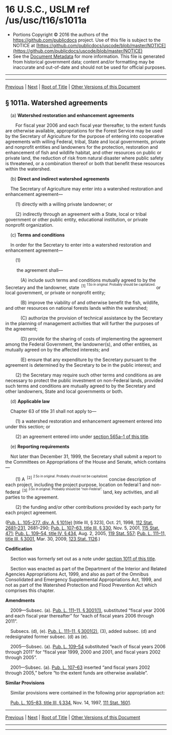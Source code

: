 ---
---

# 16 U.S.C., USLM ref /us/usc/t16/s1011a

* Portions Copyright © 2016 the authors of the https://github.com/publicdocs project.
  Use of this file is subject to the NOTICE at [https://github.com/publicdocs/uscode/blob/master/NOTICE](https://github.com/publicdocs/uscode/blob/master/NOTICE)
* See the [Document Metadata](././../../../..//README.md) for more information.
  This file is generated from historical government data; content and/or formatting may be inaccurate and out-of-date and should not be used for official purposes.

----------
----------

[Previous](./../../../..//us/usc/t16/ch18/m__us_usc_t16_s1011.md) | [Next](./../../../..//us/usc/t16/ch18/m__us_usc_t16_s1012.md) | [Root of Title](./../../../../) | [Other Versions of this Document](https://publicdocs.github.io/go/links?ns=uslm&ref=%2Fus%2Fusc%2Ft16%2Fs1011a)

## § 1011a. Watershed agreements

    (a) __Watershed restoration and enhancement agreements__ 

        For fiscal year 2006 and each fiscal year thereafter, to the extent funds are otherwise available, appropriations for the Forest Service may be used by the Secretary of Agriculture for the purpose of entering into cooperative agreements with willing Federal, tribal, State and local governments, private and nonprofit entities and landowners for the protection, restoration and enhancement of fish and wildlife habitat, and other resources on public or private land, the reduction of risk from natural disaster where public safety is threatened, or a combination thereof or both that benefit these resources within the watershed.

    (b) __Direct and indirect watershed agreements__ 

    The Secretary of Agriculture may enter into a watershed restoration and enhancement agreement—

        (1) directly with a willing private landowner; or

        (2) indirectly through an agreement with a State, local or tribal government or other public entity, educational institution, or private nonprofit organization.

    (c) __Terms and conditions__ 

    In order for the Secretary to enter into a watershed restoration and enhancement agreement—

        (1)

         the agreement shall—

            (A) include such terms and conditions mutually agreed to by the Secretary and the landowner, state  <sup>\[1\]</sup>  <sup><sup> 1 So in original. Probably should be capitalized. </sup></sup>  or local government, or private or nonprofit entity;

            (B) improve the viability of and otherwise benefit the fish, wildlife, and other resources on national forests lands within the watershed;

            (C) authorize the provision of technical assistance by the Secretary in the planning of management activities that will further the purposes of the agreement;

            (D) provide for the sharing of costs of implementing the agreement among the Federal Government, the landowner(s), and other entities, as mutually agreed on by the affected interests; and

            (E) ensure that any expenditure by the Secretary pursuant to the agreement is determined by the Secretary to be in the public interest; and

        (2) the Secretary may require such other terms and conditions as are necessary to protect the public investment on non-Federal lands, provided such terms and conditions are mutually agreed to by the Secretary and other landowners, State and local governments or both.

    (d) __Applicable law__ 

    Chapter 63 of title 31 shall not apply to—

        (1) a watershed restoration and enhancement agreement entered into under this section; or

        (2) an agreement entered into under [section 565a–1 of this title][/us/usc/t16/s565a–1].

    (e) __Reporting requirements__ 

    Not later than December 31, 1999, the Secretary shall submit a report to the Committees on Appropriations of the House and Senate, which contains—

        (1) A  <sup>\[2\]</sup>  <sup><sup> 2 So in original. Probably should not be capitalized. </sup></sup>  concise description of each project, including the project purpose, location on federal 1 and non-federal  <sup>\[3\]</sup>  <sup><sup> 3 So in original. Probably should be “non-Federal”. </sup></sup>  land, key activities, and all parties to the agreement.

        (2) the funding and/or other contributions provided by each party for each project agreement.

([Pub. L. 105–277, div. A, § 101(e)][/us/pl/105/277/s101/e] \[title III, § 323\], Oct. 21, 1998, [112 Stat. 2681–231][/us/stat/112/2681-231], 2681–290; [Pub. L. 107–63, title III, § 330][/us/pl/107/63/s330], Nov. 5, 2001, [115 Stat. 471][/us/stat/115/471]; [Pub. L. 109–54, title IV, § 434][/us/pl/109/54/s434], Aug. 2, 2005, [119 Stat. 557][/us/stat/119/557]; [Pub. L. 111–11, title III, § 3001][/us/pl/111/11/s3001], Mar. 30, 2009, [123 Stat. 1126][/us/stat/123/1126].)

 __Codification__ 

    Section was formerly set out as a note under [section 1011 of this title][/us/usc/t16/s1011].

    Section was enacted as part of the Department of the Interior and Related Agencies Appropriations Act, 1999, and also as part of the Omnibus Consolidated and Emergency Supplemental Appropriations Act, 1999, and not as part of the Watershed Protection and Flood Prevention Act which comprises this chapter.

 __Amendments__ 

    2009—Subsec. (a). [Pub. L. 111–11, § 3001(1)][/us/pl/111/11/s3001/1], substituted “fiscal year 2006 and each fiscal year thereafter” for “each of fiscal years 2006 through 2011”.

    Subsecs. (d), (e). [Pub. L. 111–11, § 3001(2)][/us/pl/111/11/s3001/2], (3), added subsec. (d) and redesignated former subsec. (d) as (e).

    2005—Subsec. (a). [Pub. L. 109–54][/us/pl/109/54] substituted “each of fiscal years 2006 through 2011” for “fiscal year 1999, 2000 and 2001, and fiscal years 2002 through 2005”.

    2001—Subsec. (a). [Pub. L. 107–63][/us/pl/107/63] inserted “and fiscal years 2002 through 2005,” before “to the extent funds are otherwise available”.

 __Similar Provisions__ 

    Similar provisions were contained in the following prior appropriation act:

    [Pub. L. 105–83, title III, § 334][/us/pl/105/83/s334], Nov. 14, 1997, [111 Stat. 1601][/us/stat/111/1601].

----------

[Previous](./../../../..//us/usc/t16/ch18/m__us_usc_t16_s1011.md) | [Next](./../../../..//us/usc/t16/ch18/m__us_usc_t16_s1012.md) | [Root of Title](./../../../../) | [Other Versions of this Document](https://publicdocs.github.io/go/links?ns=uslm&ref=%2Fus%2Fusc%2Ft16%2Fs1011a)

----------
----------

[/us/usc/t16/s565a–1]: https://publicdocs.github.io/go/links?ns=uslm&ref=%2Fus%2Fusc%2Ft16%2Fs565a%E2%80%931
[/us/pl/105/277/s101/e]: https://publicdocs.github.io/go/links?ns=uslm&ref=%2Fus%2Fpl%2F105%2F277%2Fs101%2Fe
[/us/stat/112/2681-231]: https://publicdocs.github.io/go/links?ns=uslm&ref=%2Fus%2Fstat%2F112%2F2681-231
[/us/pl/107/63/s330]: https://publicdocs.github.io/go/links?ns=uslm&ref=%2Fus%2Fpl%2F107%2F63%2Fs330
[/us/stat/115/471]: https://publicdocs.github.io/go/links?ns=uslm&ref=%2Fus%2Fstat%2F115%2F471
[/us/pl/109/54/s434]: https://publicdocs.github.io/go/links?ns=uslm&ref=%2Fus%2Fpl%2F109%2F54%2Fs434
[/us/stat/119/557]: https://publicdocs.github.io/go/links?ns=uslm&ref=%2Fus%2Fstat%2F119%2F557
[/us/pl/111/11/s3001]: https://publicdocs.github.io/go/links?ns=uslm&ref=%2Fus%2Fpl%2F111%2F11%2Fs3001
[/us/stat/123/1126]: https://publicdocs.github.io/go/links?ns=uslm&ref=%2Fus%2Fstat%2F123%2F1126
[/us/usc/t16/s1011]: https://publicdocs.github.io/go/links?ns=uslm&ref=%2Fus%2Fusc%2Ft16%2Fs1011
[/us/pl/111/11/s3001/1]: https://publicdocs.github.io/go/links?ns=uslm&ref=%2Fus%2Fpl%2F111%2F11%2Fs3001%2F1
[/us/pl/111/11/s3001/2]: https://publicdocs.github.io/go/links?ns=uslm&ref=%2Fus%2Fpl%2F111%2F11%2Fs3001%2F2
[/us/pl/109/54]: https://publicdocs.github.io/go/links?ns=uslm&ref=%2Fus%2Fpl%2F109%2F54
[/us/pl/107/63]: https://publicdocs.github.io/go/links?ns=uslm&ref=%2Fus%2Fpl%2F107%2F63
[/us/pl/105/83/s334]: https://publicdocs.github.io/go/links?ns=uslm&ref=%2Fus%2Fpl%2F105%2F83%2Fs334
[/us/stat/111/1601]: https://publicdocs.github.io/go/links?ns=uslm&ref=%2Fus%2Fstat%2F111%2F1601


